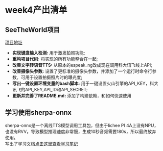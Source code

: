 # week4产出清单

## SeeTheWorld项目
[项目地址](https://github.com/challenger1024/SeeTheWorld)
- **实现键盘输入检测:**  用于激发拍照功能;
-  **重构项目代码:** 将实现的所有功能整合在一起;
-  **改善文字转语音TTS:** 从原本的espeak_ng改成现在调用科大讯飞线上API;
- **改善摄像头参数:** 设置了更标准的摄像头参数，并添加了一个运行时命令行参数，可用于设置拍摄照片时的曝光度;
- **写出一键设置环境变量的bash脚本:**  用于一键设置火山引擎的API_KEY，科大讯飞的API_KEY,API_ID和API_SECRET;
- **更新并完善了README.md:** 添加了构建依赖，和如何快速使用
## 学习使用sherpa-onnx
sherpa-onnx是一个离线TTS模型调用工具包，但由于lichee PI  4A上没有NPU，也没有RVV，导致模型推理速度非常慢，生成10秒音频需要180s，所以最终放弃使用。  
写出了学习文档[点击这里查看学习笔记](../../tech-sharing/2025-10/sherpa-onnx-note.md)

